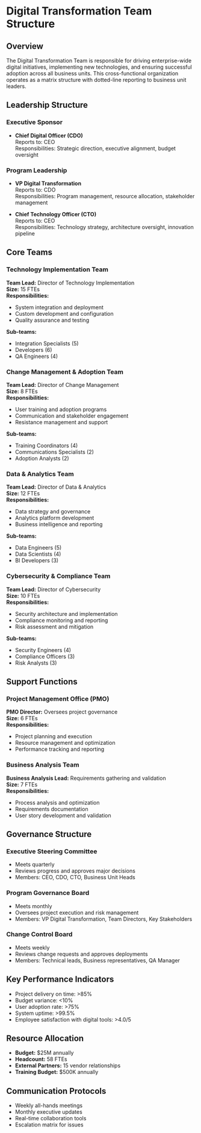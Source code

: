 # Digital Transformation Team Structure

## Overview
The Digital Transformation Team is responsible for driving enterprise-wide digital initiatives, implementing new technologies, and ensuring successful adoption across all business units. This cross-functional organization operates as a matrix structure with dotted-line reporting to business unit leaders.

## Leadership Structure

### Executive Sponsor
- **Chief Digital Officer (CDO)**  
  Reports to: CEO  
  Responsibilities: Strategic direction, executive alignment, budget oversight  

### Program Leadership
- **VP Digital Transformation**  
  Reports to: CDO  
  Responsibilities: Program management, resource allocation, stakeholder management  

- **Chief Technology Officer (CTO)**  
  Reports to: CEO  
  Responsibilities: Technology strategy, architecture oversight, innovation pipeline  

## Core Teams

### Technology Implementation Team
**Team Lead:** Director of Technology Implementation  
**Size:** 15 FTEs  
**Responsibilities:**  
- System integration and deployment  
- Custom development and configuration  
- Quality assurance and testing  

**Sub-teams:**  
- Integration Specialists (5)  
- Developers (6)  
- QA Engineers (4)  

### Change Management & Adoption Team
**Team Lead:** Director of Change Management  
**Size:** 8 FTEs  
**Responsibilities:**  
- User training and adoption programs  
- Communication and stakeholder engagement  
- Resistance management and support  

**Sub-teams:**  
- Training Coordinators (4)  
- Communications Specialists (2)  
- Adoption Analysts (2)  

### Data & Analytics Team
**Team Lead:** Director of Data & Analytics  
**Size:** 12 FTEs  
**Responsibilities:**  
- Data strategy and governance  
- Analytics platform development  
- Business intelligence and reporting  

**Sub-teams:**  
- Data Engineers (5)  
- Data Scientists (4)  
- BI Developers (3)  

### Cybersecurity & Compliance Team
**Team Lead:** Director of Cybersecurity  
**Size:** 10 FTEs  
**Responsibilities:**  
- Security architecture and implementation  
- Compliance monitoring and reporting  
- Risk assessment and mitigation  

**Sub-teams:**  
- Security Engineers (4)  
- Compliance Officers (3)  
- Risk Analysts (3)  

## Support Functions

### Project Management Office (PMO)
**PMO Director:** Oversees project governance  
**Size:** 6 FTEs  
**Responsibilities:**  
- Project planning and execution  
- Resource management and optimization  
- Performance tracking and reporting  

### Business Analysis Team
**Business Analysis Lead:** Requirements gathering and validation  
**Size:** 7 FTEs  
**Responsibilities:**  
- Process analysis and optimization  
- Requirements documentation  
- User story development and validation  

## Governance Structure

### Executive Steering Committee
- Meets quarterly  
- Reviews progress and approves major decisions  
- Members: CEO, CDO, CTO, Business Unit Heads  

### Program Governance Board
- Meets monthly  
- Oversees project execution and risk management  
- Members: VP Digital Transformation, Team Directors, Key Stakeholders  

### Change Control Board
- Meets weekly  
- Reviews change requests and approves deployments  
- Members: Technical leads, Business representatives, QA Manager  

## Key Performance Indicators
- Project delivery on time: >85%  
- Budget variance: <10%  
- User adoption rate: >75%  
- System uptime: >99.5%  
- Employee satisfaction with digital tools: >4.0/5  

## Resource Allocation
- **Budget:** $25M annually  
- **Headcount:** 58 FTEs  
- **External Partners:** 15 vendor relationships  
- **Training Budget:** $500K annually  

## Communication Protocols
- Weekly all-hands meetings  
- Monthly executive updates  
- Real-time collaboration tools  
- Escalation matrix for issues